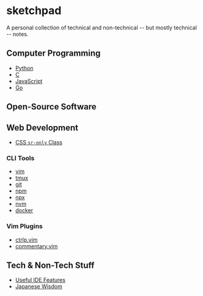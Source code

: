 # sketchpad

A personal collection of technical and non-technical -- but mostly technical --
notes.

## Computer Programming

- [Python](./langs/py.md)
- [C](./langs/c.md)
- [JavaScript](./langs/js.md)
- [Go](./langs/go.md)

## Open-Source Software

## Web Development

- [CSS `sr-only` Class](./css/README.md#sr-only)

### CLI Tools

- [vim](./vim/README.md)
- [tmux](./tmux/README.md)
- [git](./git/README.md)
- [npm](./npm/README.md)
- [npx](./npx/README.md)
- [nvm](./nvm/README.md)
- [docker](./docker/README.md)

### Vim Plugins

- [ctrlp.vim](./vim-plugins/ctlp_vim.md)
- [commentary.vim](./vim-plugins/commentary_vim.md)

## Tech & Non-Tech Stuff

- [Useful IDE Features](./others/useful_ide_features.md)
- [Japanese Wisdom](./others/japanese_wisdom.md)
